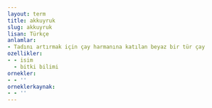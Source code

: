 ```yaml
---
layout: term
title: akkuyruk
slug: akkuyruk
lisan: Türkçe
anlamlar:
- Tadını artırmak için çay harmanına katılan beyaz bir tür çay
ozellikler:
- - isim
  - bitki bilimi
ornekler:
- - ''
orneklerkaynak:
- - ''
---
```

